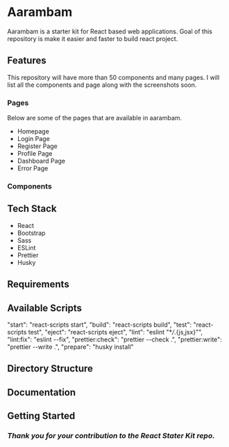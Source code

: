 # Aarambam

Aarambam is a starter kit for React based web applications. Goal of this repository is make it easier and faster to build react project.

## Features

This repository will have more than 50 components and many pages. I will list all the components and page along with the screenshots soon.

### Pages

Below are some of the pages that are available in aarambam.

- Homepage
- Login Page
- Register Page
- Profile Page
- Dashboard Page
- Error Page

### Components

## Tech Stack

- React
- Bootstrap
- Sass
- ESLint
- Prettier
- Husky

## Requirements

## Available Scripts

"start": "react-scripts start",
"build": "react-scripts build",
"test": "react-scripts test",
"eject": "react-scripts eject",
"lint": "eslint \"\*_/_.{js,jsx}\"",
"lint:fix": "eslint --fix",
"prettier:check": "prettier --check .",
"prettier:write": "prettier --write .",
"prepare": "husky install"

## Directory Structure

## Documentation

## Getting Started

### _Thank you for your contribution to the React Stater Kit repo._
